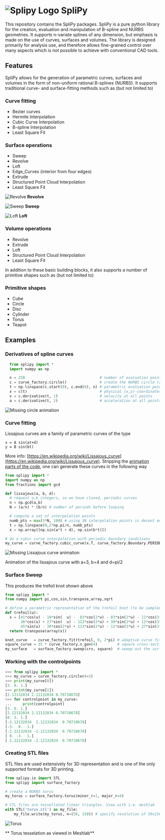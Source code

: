 
# ![Splipy Logo](images/logo_small.svg) SpliPy

This repository contains the SpliPy packages. SpliPy is a pure python library
for the creation, evaluation and manipulation of B-spline and NURBS geometries.
It supports n-variate splines of any dimension, but emphasis is made on the
use of curves, surfaces and volumes. The library is designed primarily for
analysis use, and therefore allows fine-grained control over many aspects which
is not possible to achieve with conventional CAD tools.

## Features

SpliPy allows for the generation of parametric curves, surfaces and volumes in the form of non-uniform rational B-splines (NURBS). It supports traditional curve- and surface-fitting methods such as (but not limited to)

### Curve fitting
* Bezier curves
* Hermite Interpolation
* Cubic Curve Interpolation
* B-spline Interpolation
* Least Square Fit

### Surface operations
* Sweep
* Revolve
* Loft
* Edge_Curves (interior from four edges)
* Extrude
* Structured Point Cloud Interpolation
* Least Square Fit

![Revolve](images/revolve.png)
  **Revolve**

![Sweep](images/sweep.png)
**Sweep**

![Loft](images/loft.png)
**Loft**

### Volume operations
* Revolve
* Extrude
* Loft
* Structured Point Cloud Interpolation
* Least Square Fit

In addition to these basic building blocks, it also supports a number of primitive shapes such as (but not limited to)

### Primitive shapes
* Cube
* Circle
* Disc
* Cylinder
* Torus
* Teapot

## Examples

### Derivatives of spline curves
``` python
  from splipy import *
  import numpy as np

  n = 250                                  # number of evaluation points
  c = curve_factory.circle()               # create the NURBS circle (r=1)
  t = np.linspace(c.start(0), c.end(0), n) # parametric evaluation points
  x = c(t)                                 # physical (x,y)-coordinates, size (n,2)
  v = c.derivative(t, 1)                   # velocity at all points
  a = c.derivative(t, 2)                   # acceleration at all points
```

![Missing circle animation](http://i.imgur.com/8MaBiTW.gif "Circle animation")

### Curve fitting
Lissajous curves are a family of parametric curves of the type

```
x = A sin(at+d)
y = B sin(bt)
```

More info: [https://en.wikipedia.org/wiki/Lissajous_curve](https://en.wikipedia.org/wiki/Lissajous_curve). Stripping the [animation parts of the code](https://github.com/sintefmath/Splipy/blob/master/examples/lissajous.py), one can generate these curves in the following way


``` python
from splipy import *
import numpy as np
from fractions import gcd

def lissajous(a, b, d):
  # request a,b integers, so we have closed, periodic curves
  n = np.gcd(a,b)
  N = (a/n) * (b/n) # number of periods before looping

  # compute a set of interpolation points
  numb_pts = max(3*N, 100) # using 3N interpolation points is decent enough
  t = np.linspace(0,2*np.pi/n, numb_pts)
  x = np.array([np.sin(a*t + d), np.sin(b*t)])

# do a cubic curve interpolation with periodic boundary conditions
my_curve = curve_factory.cubic_curve(x.T, curve_factory.Boundary.PERIODIC)
```

![Missing Lissajous curve animation](http://i.imgur.com/HKr59BT.gif "lissajous(3,4,pi/2)")

Animation of the lissajous curve with a=3, b=4 and d=pi/2

### Surface Sweep

This produces the trefoil knot shown above

``` python
from splipy import *
from numpy import pi,cos,sin,transpose,array,sqrt

# define a parametric representation of the trefoil knot (to be sampled)
def trefoil(u):
  x = [41*cos(u) - 18*sin(  u) -  83*cos(2*u) - 83*sin(2*u) - 11*cos(3*u) + 27*sin(3*u),
       36*cos(u) + 27*sin(  u) - 113*cos(2*u) + 30*sin(2*u) + 11*cos(3*u) - 27*sin(3*u),
       45*sin(u) - 30*cos(2*u) + 113*sin(2*u) - 11*cos(3*u) + 27*sin(3*u)]
  return transpose(array(x))

knot_curve   = curve_factory.fit(trefoil, 0, 2*pi) # adaptive curve fit of trefoil knot
square_curve = 15 * curve_factory.n_gon(4)         # square cross-section
my_surface   = surface_factory.sweep(crv, square)  # sweep out the surface
```

### Working with the controlpoints

``` python
>>> from splipy import *
>>> my_curve = curve_factory.circle(r=3)
>>> print(my_curve[0])
[3. 0. 1.]
>>> print(my_curve[1])
[2.12132034 2.12132034 0.70710678]
>>> for controlpoint in my_curve:
...     print(controlpoint)
[3. 0. 1.]
[2.12132034 2.12132034 0.70710678]
[0. 3. 1.]
[-2.12132034  2.12132034  0.70710678]
[-3.  0.  1.]
[-2.12132034 -2.12132034  0.70710678]
[ 0. -3.  1.]
[ 2.12132034 -2.12132034  0.70710678]
```

### Creating STL files

STL files are used extensively for 3D representation and is one of the only supported formats for 3D printing.

``` python
from splipy.io import STL
from splipy import surface_factory

# create a NURBS torus
my_torus = surface_factory.torus(minor_r=1, major_r=4)

# STL files are tessellated linear triangles. View with i.e. meshlab
with STL('torus.stl') as my_file:
    my_file.write(my_torus, n=(50, 150)) # specify resolution of 50x150 evaluation pts
```

![Torus](images/torus.png)

** Torus tesselation as viewed in Meshlab**
